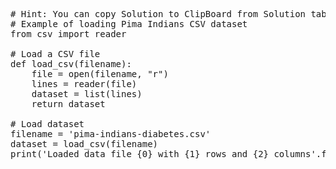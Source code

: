 <pre class="file" data-target="clipboard">
# Hint: You can copy Solution to ClipBoard from Solution tab in Step 4
# Example of loading Pima Indians CSV dataset
from csv import reader

# Load a CSV file
def load_csv(filename):
	file = open(filename, "r")
	lines = reader(file)
	dataset = list(lines)
	return dataset

# Load dataset
filename = 'pima-indians-diabetes.csv'
dataset = load_csv(filename)
print('Loaded data file {0} with {1} rows and {2} columns'.format(filename, len(dataset), len(dataset[0])))
</pre>
